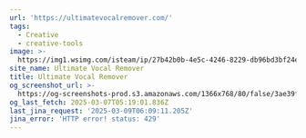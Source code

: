 ```yaml
---
url: 'https://ultimatevocalremover.com/'
tags:
  - Creative
  - creative-tools
image: >-
  https://img1.wsimg.com/isteam/ip/27b42b0b-4e5c-4246-8229-db96bd3bf24e/UVR_v5.6.png
site_name: Ultimate Vocal Remover
title: Ultimate Vocal Remover
og_screenshot_url: >-
  https://og-screenshots-prod.s3.amazonaws.com/1366x768/80/false/3ae39f7831043a8dc43f85c87c0e4e34cc1a3148f6122ac3718291b1c7be6ac1.jpeg
og_last_fetch: 2025-03-07T05:19:01.836Z
last_jina_request: '2025-03-09T06:09:11.205Z'
jina_error: 'HTTP error! status: 429'
---
```


